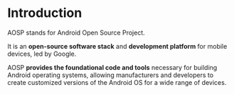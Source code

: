 # Introduction

AOSP stands for Android Open Source Project.

It is an **open-source software stack** and **development platform** for mobile devices, led by Google.

AOSP **provides the foundational code and tools** necessary for building Android operating systems, allowing manufacturers and developers to create customized versions of the Android OS for a wide range of devices.
